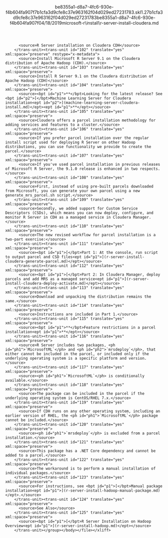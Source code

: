 <?xml version="1.0"?><xliff version="1.2" xmlns="urn:oasis:names:tc:xliff:document:1.2" xmlns:xsi="http://www.w3.org/2001/XMLSchema-instance" xsi:schemaLocation="urn:oasis:names:tc:xliff:document:1.2 xliff-core-1.2-transitional.xsd"><file datatype="xml" original="r-server-install-cloudera.md" source-language="en-US" target-language="en-US"><header><tool tool-id="mdxliff" tool-name="mdxliff" tool-version="1.0-d1654b2" tool-company="Microsoft" /><xliffext:skl_file_name xmlns:xliffext="urn:microsoft:content:schema:xliffextensions">be8355a1-d8a7-4fc6-930e-f4b604fa907f7b1cfa3d9cfe8c37e963162f04d029ed27231783.skl</xliffext:skl_file_name><xliffext:version xmlns:xliffext="urn:microsoft:content:schema:xliffextensions">1.2</xliffext:version><xliffext:ms.openlocfilehash xmlns:xliffext="urn:microsoft:content:schema:xliffextensions">7b1cfa3d9cfe8c37e963162f04d029ed27231783</xliffext:ms.openlocfilehash><xliffext:ms.sourcegitcommit xmlns:xliffext="urn:microsoft:content:schema:xliffextensions">be8355a1-d8a7-4fc6-930e-f4b604fa907f</xliffext:ms.sourcegitcommit><xliffext:ms.lasthandoff xmlns:xliffext="urn:microsoft:content:schema:xliffextensions">04/18/2019</xliffext:ms.lasthandoff><xliffext:ms.openlocfilepath xmlns:xliffext="urn:microsoft:content:schema:xliffextensions">microsoft-r\install\r-server-install-cloudera.md</xliffext:ms.openlocfilepath></header><body><group id="content" extype="content"><trans-unit id="101" translate="yes" xml:space="preserve" restype="x-metadata">
          <source>R Server installation on Cloudera CDH</source>
        </trans-unit><trans-unit id="102" translate="yes" xml:space="preserve" restype="x-metadata">
          <source>Install Microsoft R Server 9.1 on the Cloudera distribution of Apache Hadoop (CDH).</source>
        </trans-unit><trans-unit id="103" translate="yes" xml:space="preserve">
          <source>Install R Server 9.1 on the Cloudera distribution of Apache Hadoop (CDH)</source>
        </trans-unit><trans-unit id="104" translate="yes" xml:space="preserve">
          <source><bpt id="p1">**</bpt>Looking for the latest release? See <bpt id="p2">[</bpt>Machine Learning Server for Cloudera installation<ept id="p2">](machine-learning-server-cloudera-install.md)</ept><ept id="p1">**</ept></source>
        </trans-unit><trans-unit id="105" translate="yes" xml:space="preserve">
          <source>Cloudera offers a parcel installation methodology for adding services and features to a cluster.</source>
        </trans-unit><trans-unit id="106" translate="yes" xml:space="preserve">
          <source>If you prefer parcel installation over the regular install script used for deploying R Server on other Hadoop distributions, you can use functionality we provide to create the parcel.</source>
        </trans-unit><trans-unit id="107" translate="yes" xml:space="preserve">
          <source>If you've used parcel installation in previous releases of Microsoft R Server, the 9.1.0 release is enhanced in two respects.</source>
        </trans-unit><trans-unit id="108" translate="yes" xml:space="preserve">
          <source>First, instead of using pre-built parcels downloaded from Microsoft, you can generate your own parcel using a new generate_mrs_parcel.sh script.</source>
        </trans-unit><trans-unit id="109" translate="yes" xml:space="preserve">
          <source>Secondly, we added support for Custom Service Descriptors (CSDs), which means you can now deploy, configure, and monitor R Server in CDH as a managed service in Cloudera Manager.</source>
        </trans-unit><trans-unit id="110" translate="yes" xml:space="preserve">
          <source>The new revised workflow for parcel installation is a two-part exercise:</source>
        </trans-unit><trans-unit id="111" translate="yes" xml:space="preserve">
          <source><bpt id="p1">[</bpt>Part 1: At the console, run script to output parcel and CSD files<ept id="p1">](r-server-install-cloudera-generate-parcel.md)</ept></source>
        </trans-unit><trans-unit id="112" translate="yes" xml:space="preserve">
          <source><bpt id="p1">[</bpt>Part 2: In Cloudera Manager, deploy parcels and add MRS as a managed service<ept id="p1">](r-server-install-cloudera-deploy-activate.md)</ept></source>
        </trans-unit><trans-unit id="113" translate="yes" xml:space="preserve">
          <source>Download and unpacking the distribution remains the same.</source>
        </trans-unit><trans-unit id="114" translate="yes" xml:space="preserve">
          <source>Instructions are included in Part 1.</source>
        </trans-unit><trans-unit id="115" translate="yes" xml:space="preserve">
          <source><bpt id="p1">**</bpt>Feature restrictions in a parcel installation<ept id="p1">**</ept></source>
        </trans-unit><trans-unit id="116" translate="yes" xml:space="preserve">
          <source>R Server includes two packages, <ph id="ph1">`MicrosoftML`</ph> and <ph id="ph2">`mrsdeploy`</ph>, that either cannot be included in the parcel, or included only if the underlying operating system is a specific platform and version.</source>
        </trans-unit><trans-unit id="117" translate="yes" xml:space="preserve">
          <source><ph id="ph1">`MicrosoftML`</ph> is conditionally available.</source>
        </trans-unit><trans-unit id="118" translate="yes" xml:space="preserve">
          <source>The package can be included in the parcel if the underlying operating system is CentOS/RHEL 7.x.</source>
        </trans-unit><trans-unit id="119" translate="yes" xml:space="preserve">
          <source>If CDH runs on any other operating system, including an earlier version of RHEL, the <ph id="ph1">`MicrosoftML`</ph> package cannot be included.</source>
        </trans-unit><trans-unit id="120" translate="yes" xml:space="preserve">
          <source><ph id="ph1">`mrsdeploy`</ph> is excluded from a parcel installation.</source>
        </trans-unit><trans-unit id="121" translate="yes" xml:space="preserve">
          <source>This package has a .NET Core dependency and cannot be added to a parcel.</source>
        </trans-unit><trans-unit id="122" translate="yes" xml:space="preserve">
          <source>The workaround is to perform a manual installation of individual packages.</source>
        </trans-unit><trans-unit id="123" translate="yes" xml:space="preserve">
          <source>For instructions, see <bpt id="p1">[</bpt>Manual package installation<ept id="p1">](r-server-install-hadoop-manual-package.md)</ept>.</source>
        </trans-unit><trans-unit id="124" translate="yes" xml:space="preserve">
          <source>See Also</source>
        </trans-unit><trans-unit id="125" translate="yes" xml:space="preserve">
          <source><bpt id="p1">[</bpt>R Server Installation on Hadoop Overview<ept id="p1">](r-server-install-hadoop.md)</ept></source>
        </trans-unit></group></body></file></xliff>